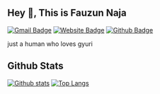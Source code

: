 ## Hey 👋, This is Fauzun Naja
[![Gmail Badge](https://img.shields.io/badge/FauzunNaja-D14836?style=for-the-badge&logo=gmail&logoColor=white&link=mailto:bangnaja300@gmail.com)](mailto:bangnaja300@gmail.com) 
[![Website Badge](https://img.shields.io/badge/Ethereal-F5F5DC?style=for-the-badge&logo=About.me&logoColor=black)](https://ethereal.urisuzy.com)
[![Github Badge](https://img.shields.io/badge/-Funazu-grey?style=flat&logo=github&logoColor=white&link=https://github.com/Funazu/)](https://www.github.com/Funazu/) <p align='left'>just a human who loves gyuri</p>
## Github Stats

[![Github stats](https://github-readme-stats.vercel.app/api?username=Funazu&show_icons=true&include_all_commits=true)](https://github.com/Funazu/github-readme-stats)
[![Top Langs](https://github-readme-stats.vercel.app/api/top-langs/?username=Funazu)](https://github.com/Funazu/github-readme-stats)
